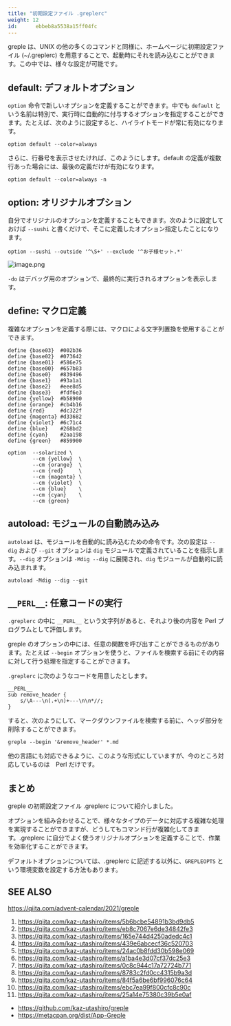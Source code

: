 ```yaml
---
title: "初期設定ファイル .greplerc"
weight: 12
id:      ebbeb8a5538a15ff04fc
---
```


greple は、UNIX の他の多くのコマンドと同様に、ホームページに初期設定ファイル (~/.greplerc) を用意することで、起動時にそれを読み込むことができます。この中では、様々な設定が可能です。

## default: デフォルトオプション

`option` 命令で新しいオプションを定義することができます。中でも `default` という名前は特別で、実行時に自動的に付与するオプションを指定することができます。たとえば、次のように設定すると、ハイライトモードが常に有効になります。

```
option default --color=always
```

さらに、行番号を表示させたければ、このようにします。default の定義が複数行あった場合には、最後の定義だけが有効になります。

```
option default --color=always -n
```

## option: オリジナルオプション

自分でオリジナルのオプションを定義することもできます。次のように設定しておけば `--sushi` と書くだけで、そこに定義したオプション指定したことになります。

```
option --sushi --outside '^\S+' --exclude '^お子様セット.*'
```

![image.png](https://qiita-image-store.s3.ap-northeast-1.amazonaws.com/0/36551/ee2dab7d-b5f1-6f21-580a-44be630fe7bf.png)

`-do` はデバッグ用のオプションで、最終的に実行されるオプションを表示します。

## define: マクロ定義

複雑なオプションを定義する際には、マクロによる文字列置換を使用することができます。

```
define {base03}  #002b36
define {base02}  #073642
define {base01}  #586e75
define {base00}  #657b83
define {base0}   #839496
define {base1}   #93a1a1
define {base2}   #eee8d5
define {base3}   #fdf6e3
define {yellow}  #b58900
define {orange}  #cb4b16
define {red}     #dc322f
define {magenta} #d33682
define {violet}  #6c71c4
define {blue}    #268bd2
define {cyan}    #2aa198
define {green}   #859900

option  --solarized \
        --cm {yellow}  \
        --cm {orange}  \
        --cm {red}     \
        --cm {magenta} \
        --cm {violet}  \
        --cm {blue}    \
        --cm {cyan}    \
        --cm {green}
```
## autoload: モジュールの自動読み込み

`autoload` は、モジュールを自動的に読み込むための命令です。次の設定は `--dig` および `--git` オプションは `dig` モジュールで定義されていることを指示します。`--dig` オプションは `-Mdig --dig` に展開され、`dig` モジュールが自動的に読み込まれます。

```
autoload -Mdig --dig --git
```
## `__PERL__`: 任意コードの実行

`.greplerc` の中に `__PERL__` という文字列があると、それより後の内容を Perl プログラムとして評価します。

greple のオプションの中には、任意の関数を呼び出すことができるものがあります。たとえば `--begin` オプションを使うと、ファイルを検索する前にその内容に対して行う処理を指定することができます。

`.greplerc` に次のようなコードを用意したとします。

```
__PERL__
sub remove_header {
    s/\A---\n(.+\n)+---\n\n*//;
}
```

すると、次のようにして、マークダウンファイルを検索する前に、ヘッダ部分を削除することができます。

```
greple --begin '&remove_header' *.md
```

他の言語にも対応できるように、このような形式にしていますが、今のところ対応しているのは　Perl だけです。

## まとめ

greple の初期設定ファイル .greplerc について紹介しました。

オプションを組み合わせることで、様々なタイプのデータに対応する複雑な処理を実現することができますが、どうしてもコマンド行が複雑化してきます。.greplerc に自分でよく使うオリジナルオプションを定義することで、作業を効率化することができます。

デフォルトオプションについては、.greplerc に記述する以外に、`GREPLEOPTS` という環境変数を設定する方法もあります。


## SEE ALSO

https://qiita.com/advent-calendar/2021/greple

1. https://qiita.com/kaz-utashiro/items/5b6bcbe54891b3bd9db5
2. https://qiita.com/kaz-utashiro/items/eb8c7067e6de34842fe3
3. https://qiita.com/kaz-utashiro/items/165e744d4250adedc4c1
4. https://qiita.com/kaz-utashiro/items/439e6abcecf36c520703
5. https://qiita.com/kaz-utashiro/items/24ac0b8fdd30b598e069
6. https://qiita.com/kaz-utashiro/items/a1ba4e3d07cf37dc25e3
7. https://qiita.com/kaz-utashiro/items/0c8c944c17a72724b771
8. https://qiita.com/kaz-utashiro/items/8783c2fd0cc4315b9a3d
9. https://qiita.com/kaz-utashiro/items/84f5a6be6bf996076c64
10. https://qiita.com/kaz-utashiro/items/ebc7ea99f800cfc8c90c
11. https://qiita.com/kaz-utashiro/items/25a14e75380c39b5e0af

- https://github.com/kaz-utashiro/greple
- https://metacpan.org/dist/App-Greple
